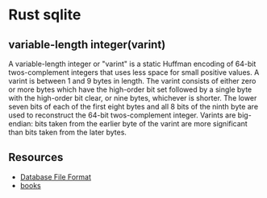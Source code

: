 # Rust sqlite

## variable-length integer(varint)
A variable-length integer or "varint" is a static Huffman encoding of 64-bit twos-complement integers that uses less space for small positive values. A varint is between 1 and 9 bytes in length. The varint consists of either zero or more bytes which have the high-order bit set followed by a single byte with the high-order bit clear, or nine bytes, whichever is shorter. The lower seven bits of each of the first eight bytes and all 8 bits of the ninth byte are used to reconstruct the 64-bit twos-complement integer. Varints are big-endian: bits taken from the earlier byte of the varint are more significant than bits taken from the later bytes. 


## Resources
- [Database File Format](https://www.sqlite.org/fileformat.html)
- [books](https://www.sqlite.org/books.html)

